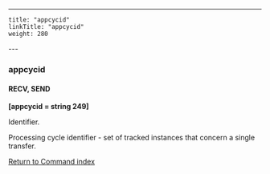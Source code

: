 ---
    title: "appcycid"
    linkTitle: "appcycid"
    weight: 280
---<span id="appcycid"></span>

### appcycid

#### RECV, SEND

****[appcycid = string 249]****

Identifier.

Processing cycle identifier - set of tracked instances that concern
a single transfer.

[Return to Command index](../../)
